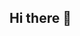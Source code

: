 ## Hi there 👋

<!--
**Richarllysson/Richarllysson** is a ✨ _special_ ✨ repository because its `README.md` (this file) appears on your GitHub profile.

Here are some ideas to get you started:

- 🔭 I’m currently working on my website!
- 🌱 I’m currently learning Js, Java & Python
- 👯 I’m looking to collaborate on emulators projects.
- 😄 Pronouns: He/Him
- ⚡ Fun fact: I'm brazilian xD
       .---.
      /     \
      \.@-@./
      /`\_/`\
     //  _  \\
    | \     )|_
   /`\_`>  <_/ \
jgs\__/'---'\__/
